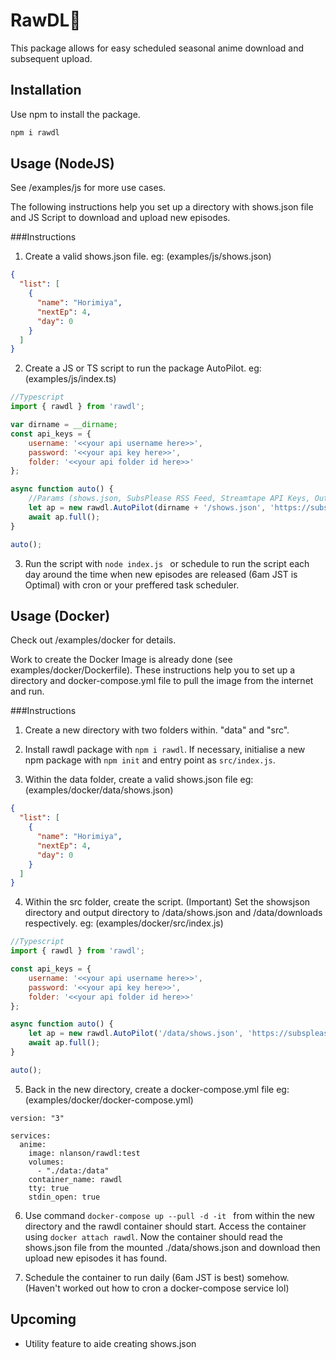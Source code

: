 # RawDL💮
This package allows for easy scheduled seasonal anime download and subsequent upload.

## Installation

Use npm to install the package.

```bash
npm i rawdl
```

## Usage (NodeJS)
See /examples/js for more use cases.

The following instructions help you set up a directory with shows.json file and JS Script to download and upload new episodes.


###Instructions
1) Create a valid shows.json file. 
eg: (examples/js/shows.json)
```json
{
  "list": [
    {
      "name": "Horimiya",
      "nextEp": 4,
      "day": 0
    }
  ]
}
```

2) Create a JS or TS script to run the package AutoPilot.
eg: (examples/js/index.ts)

```javascript
//Typescript
import { rawdl } from 'rawdl';

var dirname = __dirname;
const api_keys = {
    username: '<<your api username here>>',
    password: '<<your api key here>>',
    folder: '<<your api folder id here>>'
};

async function auto() {
    //Params (shows.json, SubsPlease RSS Feed, Streamtape API Keys, Output Folder);
    let ap = new rawdl.AutoPilot(dirname + '/shows.json', 'https://subsplease.org/rss/?t&r=1080', api_keys, dirname+'/downloads');
    await ap.full();
}

auto();

```
3) Run the script with `node index.js ` or schedule to run the script each day around the time when new episodes are released (6am JST is Optimal) with cron or your preffered task scheduler.


## Usage (Docker)
Check out /examples/docker for details.

Work to create the Docker Image is already done (see examples/docker/Dockerfile). These instructions help you to set up a directory and docker-compose.yml file to pull the image from the internet and run.

###Instructions

1) Create a new directory with two folders within. "data" and "src".

2) Install rawdl package with `npm i rawdl`. 
If necessary, initialise a new npm package with `npm init` and  entry point as `src/index.js`.

3) Within the data folder, create a valid shows.json file
eg:  (examples/docker/data/shows.json)
```json
{
  "list": [
    {
      "name": "Horimiya",
      "nextEp": 4,
      "day": 0
    }
  ]
}
```

4) Within the src folder, create the script. 
(Important) Set the showsjson directory and output directory to /data/shows.json and /data/downloads respectively. 
eg: (examples/docker/src/index.js)
```javascript
//Typescript
import { rawdl } from 'rawdl';

const api_keys = {
    username: '<<your api username here>>',
    password: '<<your api key here>>',
    folder: '<<your api folder id here>>'
};

async function auto() {
    let ap = new rawdl.AutoPilot('/data/shows.json', 'https://subsplease.org/rss/?t&r=1080', api_keys, '/data/downloads'); //Params here use docker volume /data/
    await ap.full();
}

auto();
```

5) Back in the new directory, create a docker-compose.yml file
eg:  (examples/docker/docker-compose.yml)
```
version: "3"

services:
  anime: 
    image: nlanson/rawdl:test
    volumes:
      - "./data:/data"
    container_name: rawdl
    tty: true
    stdin_open: true
```

6) Use command `docker-compose up --pull -d -it ` from within the new directory and the rawdl container should start. Access the container using `docker attach rawdl`. 
Now the container should read the shows.json file from the mounted ./data/shows.json and download then upload new episodes it has found.

7) Schedule the container to run daily (6am JST is best) somehow. 
(Haven't worked out how to cron a docker-compose service lol)

## Upcoming
- Utility feature to aide creating shows.json